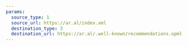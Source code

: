```yaml
---
params:
  source_type: 1
  source_url: https://ar.al/index.xml
  destination_type: 3
  destination_url: https://ar.al/.well-known/recommendations.opml
---
```

